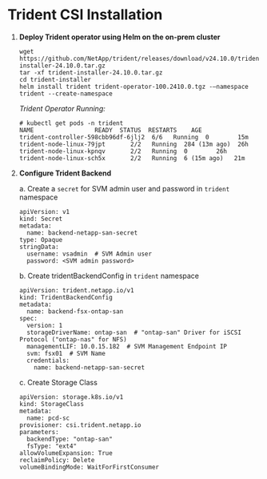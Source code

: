 # Trident CSI Installation

1. **Deploy Trident operator using Helm on the on-prem cluster**
   ```
   wget https://github.com/NetApp/trident/releases/download/v24.10.0/trident-installer-24.10.0.tar.gz
   tar -xf trident-installer-24.10.0.tar.gz
   cd trident-installer
   helm install trident trident-operator-100.2410.0.tgz -–namespace trident --create-namespace
   ```
   *Trident Operator Running:*
   ```
   # kubectl get pods -n trident
   NAME                 READY  STATUS  RESTARTS    AGE
   trident-controller-598cbb96df-6jlj2  6/6   Running  0        15m
   trident-node-linux-79jpt       2/2   Running  284 (13m ago)  26h
   trident-node-linux-kpnqv       2/2   Running  0        26h
   trident-node-linux-sch5x       2/2   Running  6 (15m ago)   21m
   ```
2. **Configure Trident Backend**

   a. Create a `secret` for SVM admin user and password in `trident` namespace
    ```
    apiVersion: v1
    kind: Secret
    metadata:
      name: backend-netapp-san-secret
    type: Opaque
    stringData:
      username: vsadmin  # SVM Admin user
      password: <SVM admin password>
    ```
   b. Create tridentBackendConfig in `trident` namespace
    ```
    apiVersion: trident.netapp.io/v1
    kind: TridentBackendConfig
    metadata:
      name: backend-fsx-ontap-san
    spec:
      version: 1
      storageDriverName: ontap-san  # "ontap-san" Driver for iSCSI Protocol ("ontap-nas" for NFS)
      managementLIF: 10.0.15.182  # SVM Management Endpoint IP
      svm: fsx01  # SVM Name
      credentials: 
        name: backend-netapp-san-secret
    ```
   c. Create Storage Class
    ```
    apiVersion: storage.k8s.io/v1
    kind: StorageClass
    metadata:
      name: pcd-sc
    provisioner: csi.trident.netapp.io
    parameters:
      backendType: "ontap-san"
      fsType: "ext4"
    allowVolumeExpansion: True
    reclaimPolicy: Delete
    volumeBindingMode: WaitForFirstConsumer
    ```
